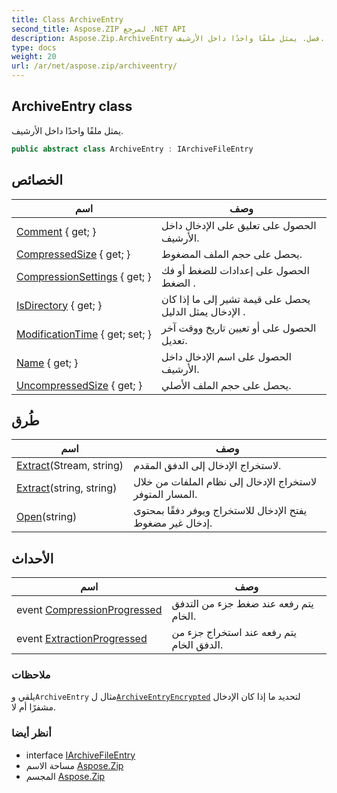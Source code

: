 ```yaml
---
title: Class ArchiveEntry
second_title: Aspose.ZIP لمرجع .NET API
description: Aspose.Zip.ArchiveEntry فصل. يمثل ملفًا واحدًا داخل الأرشيف.
type: docs
weight: 20
url: /ar/net/aspose.zip/archiveentry/
---
```

## ArchiveEntry class

يمثل ملفًا واحدًا داخل الأرشيف.

```csharp
public abstract class ArchiveEntry : IArchiveFileEntry
```

## الخصائص

| اسم | وصف |
| --- | --- |
| [Comment](../../aspose.zip/archiveentry/comment/) { get; } | الحصول على تعليق على الإدخال داخل الأرشيف. |
| [CompressedSize](../../aspose.zip/archiveentry/compressedsize/) { get; } | يحصل على حجم الملف المضغوط. |
| [CompressionSettings](../../aspose.zip/archiveentry/compressionsettings/) { get; } | الحصول على إعدادات للضغط أو فك الضغط . |
| [IsDirectory](../../aspose.zip/archiveentry/isdirectory/) { get; } | يحصل على قيمة تشير إلى ما إذا كان الإدخال يمثل الدليل . |
| [ModificationTime](../../aspose.zip/archiveentry/modificationtime/) { get; set; } | الحصول على أو تعيين تاريخ ووقت آخر تعديل. |
| [Name](../../aspose.zip/archiveentry/name/) { get; } | الحصول على اسم الإدخال داخل الأرشيف. |
| [UncompressedSize](../../aspose.zip/archiveentry/uncompressedsize/) { get; } | يحصل على حجم الملف الأصلي. |

## طُرق

| اسم | وصف |
| --- | --- |
| [Extract](../../aspose.zip/archiveentry/extract/#extract_1)(Stream, string) | لاستخراج الإدخال إلى الدفق المقدم. |
| [Extract](../../aspose.zip/archiveentry/extract/#extract)(string, string) | لاستخراج الإدخال إلى نظام الملفات من خلال المسار المتوفر. |
| [Open](../../aspose.zip/archiveentry/open/)(string) | يفتح الإدخال للاستخراج ويوفر دفقًا بمحتوى إدخال غير مضغوط. |

## الأحداث

| اسم | وصف |
| --- | --- |
| event [CompressionProgressed](../../aspose.zip/archiveentry/compressionprogressed/) | يتم رفعه عند ضغط جزء من التدفق الخام. |
| event [ExtractionProgressed](../../aspose.zip/archiveentry/extractionprogressed/) | يتم رفعه عند استخراج جزء من الدفق الخام. |

### ملاحظات

يلقي و`ArchiveEntry` مثال ل[`ArchiveEntryEncrypted`](../archiveentryencrypted/) لتحديد ما إذا كان الإدخال مشفرًا أم لا.

### أنظر أيضا

* interface [IArchiveFileEntry](../iarchivefileentry/)
* مساحة الاسم [Aspose.Zip](../../aspose.zip/)
* المجسم [Aspose.Zip](../../)


